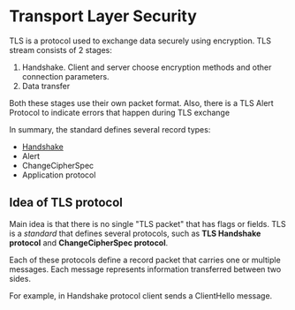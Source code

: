 # Transport Layer Security

TLS is a protocol used to exchange data securely using encryption.
TLS stream consists of 2 stages:
1. Handshake. Client and server choose encryption methods and other connection parameters.
2. Data transfer

Both these stages use their own packet format.
Also, there is a TLS Alert Protocol to indicate errors that happen during TLS exchange   

In summary, the standard defines several record types:
- [Handshake](handshake.md)
- Alert
- ChangeCipherSpec
- Application protocol

## Idea of TLS protocol
Main idea is that there is no single "TLS packet" that has flags or fields.
TLS is a _standard_ that defines several protocols, such as **TLS Handshake protocol** and **ChangeCipherSpec protocol**.

Each of these protocols define a record packet that carries one or multiple messages.
Each message represents information transferred between two sides.

For example, in Handshake protocol client sends a ClientHello message. 
